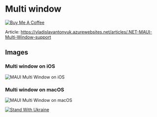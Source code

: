 # Multi window

[![Buy Me A Coffee](https://ik.imagekit.io/VladislavAntonyuk/vladislavantonyuk/misc/bmc-button.png)](https://www.buymeacoffee.com/vlad.antonyuk)

Article: https://vladislavantonyuk.azurewebsites.net/articles/.NET-MAUI-Multi-Window-support

## Images

### Multi window on iOS

![MAUI Multi Window on iOS](https://ik.imagekit.io/VladislavAntonyuk/vladislavantonyuk/articles/15/multi-window-ios.gif)

### Multi window on macOS

![MAUI Multi Window on macOS](https://ik.imagekit.io/VladislavAntonyuk/vladislavantonyuk/articles/15/multi-window-macos.gif)

[![Stand With Ukraine](https://img.shields.io/badge/made_in-ukraine-ffd700.svg?labelColor=0057b7)](https://stand-with-ukraine.pp.ua)